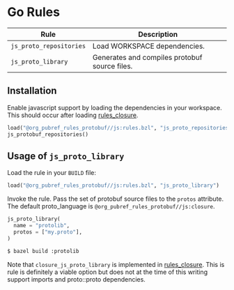 # Go Rules

| Rule | Description |
| ---  | --- |
| `js_proto_repositories` | Load WORKSPACE dependencies. |
| `js_proto_library` | Generates and compiles protobuf source files. |

## Installation

Enable javascript support by loading the dependencies in your
workspace.  This should occur after loading
[rules_closure](https://github.com/bazelbuild/rules_closure).

```python
load("@org_pubref_rules_protobuf//js:rules.bzl", "js_proto_repositories")
js_protobuf_repositories()
```

## Usage of `js_proto_library`

Load the rule in your `BUILD` file:

```python
load("@org_pubref_rules_protobuf//js:rules.bzl", "js_proto_library")
```

Invoke the rule.  Pass the set of protobuf source files to the
`protos` attribute.  The default proto_language is
`@org_pubref_rules_protobuf//js:closure`.

```python
js_proto_library(
  name = "protolib",
  protos = ["my.proto"],
)
```

```sh
$ bazel build :protolib
```

Note that `closure_js_proto_library` is implemented in
[rules_closure](https://github.com/bazelbuild/rules_closure#closure_js_proto_library).
This is rule is definitely a viable option but does not at the time of
this writing support imports and proto::proto dependencies.
